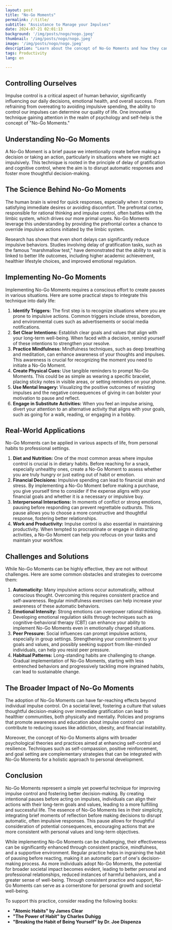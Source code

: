 ```yaml
---
layout: post 
title: "No-Go Moments"
permalink: /:title/ 
subtitle: "Assistance to Manage your Impulses"
date: 2024-07-21 02:01:13
background: '/img/posts/nogo/nogo.jpeg'
thumbnail: '/img/posts/nogo/nogo.jpeg'
image: '/img/posts/nogo/nogo.jpeg'
description: "Learn about the concept of No-Go Moments and how they can help you manage your impulses and make better decisions."
tags: Productivity
lang: en

---
```


## Controlling Ourselves

Impulse control is a critical aspect of human behavior, significantly influencing our daily decisions, emotional health, and overall success. From refraining from overeating to avoiding impulsive spending, the ability to control our impulses can determine our quality of life. One innovative technique gaining attention in the realm of psychology and self-help is the concept of "No-Go Moments."

## Understanding No-Go Moments

A No-Go Moment is a brief pause we intentionally create before making a decision or taking an action, particularly in situations where we might act impulsively. This technique is rooted in the principle of delay of gratification and cognitive control, where the aim is to disrupt automatic responses and foster more thoughtful decision-making.

## The Science Behind No-Go Moments

The human brain is wired for quick responses, especially when it comes to satisfying immediate desires or avoiding discomfort. The prefrontal cortex, responsible for rational thinking and impulse control, often battles with the limbic system, which drives our more primal urges. No-Go Moments leverage this understanding by providing the prefrontal cortex a chance to override impulsive actions initiated by the limbic system.

Research has shown that even short delays can significantly reduce impulsive behaviors. Studies involving delay of gratification tasks, such as the famous "marshmallow test," have demonstrated that the ability to wait is linked to better life outcomes, including higher academic achievement, healthier lifestyle choices, and improved emotional regulation.

## Implementing No-Go Moments

Implementing No-Go Moments requires a conscious effort to create pauses in various situations. Here are some practical steps to integrate this technique into daily life:

1. **Identify Triggers:** The first step is to recognize situations where you are prone to impulsive actions. Common triggers include stress, boredom, and environmental cues such as advertisements or social media notifications.
2. **Set Clear Intentions:** Establish clear goals and values that align with your long-term well-being. When faced with a decision, remind yourself of these intentions to strengthen your resolve.
3. **Practice Mindfulness:** Mindfulness techniques, such as deep breathing and meditation, can enhance awareness of your thoughts and impulses. This awareness is crucial for recognizing the moment you need to initiate a No-Go Moment.
4. **Create Physical Cues:** Use tangible reminders to prompt No-Go Moments. This could be as simple as wearing a specific bracelet, placing sticky notes in visible areas, or setting reminders on your phone.
5. **Use Mental Imagery:** Visualizing the positive outcomes of resisting impulses and the negative consequences of giving in can bolster your motivation to pause and reflect.
6. **Engage in Substitute Activities:** When you feel an impulse arising, divert your attention to an alternative activity that aligns with your goals, such as going for a walk, reading, or engaging in a hobby.

## Real-World Applications

No-Go Moments can be applied in various aspects of life, from personal habits to professional settings.

1. **Diet and Nutrition:** One of the most common areas where impulse control is crucial is in dietary habits. Before reaching for a snack, especially unhealthy ones, create a No-Go Moment to assess whether you are truly hungry or just eating out of habit or emotion.
2. **Financial Decisions:** Impulsive spending can lead to financial strain and stress. By implementing a No-Go Moment before making a purchase, you give yourself time to consider if the expense aligns with your financial goals and whether it is a necessary or impulsive buy.
3. **Interpersonal Interactions:** In moments of conflict or strong emotions, pausing before responding can prevent regrettable outbursts. This pause allows you to choose a more constructive and thoughtful response, fostering better relationships.
4. **Work and Productivity:** Impulse control is also essential in maintaining productivity. When tempted to procrastinate or engage in distracting activities, a No-Go Moment can help you refocus on your tasks and maintain your workflow.

## Challenges and Solutions

While No-Go Moments can be highly effective, they are not without challenges. Here are some common obstacles and strategies to overcome them:

1. **Automaticity:** Many impulsive actions occur automatically, without conscious thought. Overcoming this requires consistent practice and self-awareness. Regular mindfulness exercises can help increase your awareness of these automatic behaviors.
2. **Emotional Intensity:** Strong emotions can overpower rational thinking. Developing emotional regulation skills through techniques such as cognitive-behavioral therapy (CBT) can enhance your ability to implement No-Go Moments even in emotionally charged situations.
3. **Peer Pressure:** Social influences can prompt impulsive actions, especially in group settings. Strengthening your commitment to your goals and values, and possibly seeking support from like-minded individuals, can help you resist peer pressure.
4. **Habitual Patterns:** Long-standing habits are challenging to change. Gradual implementation of No-Go Moments, starting with less entrenched behaviors and progressively tackling more ingrained habits, can lead to sustainable change.

## The Broader Impact of No-Go Moments

The adoption of No-Go Moments can have far-reaching effects beyond individual impulse control. On a societal level, fostering a culture that values thoughtful decision-making over immediate gratification can lead to healthier communities, both physically and mentally. Policies and programs that promote awareness and education about impulse control can contribute to reducing issues like addiction, obesity, and financial instability.

Moreover, the concept of No-Go Moments aligns with broader psychological theories and practices aimed at enhancing self-control and resilience. Techniques such as self-compassion, positive reinforcement, and goal setting are complementary strategies that can be integrated with No-Go Moments for a holistic approach to personal development.

## Conclusion

No-Go Moments represent a simple yet powerful technique for improving impulse control and fostering better decision-making. By creating intentional pauses before acting on impulses, individuals can align their actions with their long-term goals and values, leading to a more fulfilling and successful life. The essence of No-Go Moments lies in their simplicity, integrating brief moments of reflection before making decisions to disrupt automatic, often impulsive responses. This pause allows for thoughtful consideration of potential consequences, encouraging actions that are more consistent with personal values and long-term objectives.

While implementing No-Go Moments can be challenging, their effectiveness can be significantly enhanced through consistent practice, mindfulness, and a supportive environment. Regular practice helps in ingraining the habit of pausing before reacting, making it an automatic part of one's decision-making process. As more individuals adopt No-Go Moments, the potential for broader societal impact becomes evident, leading to better personal and professional relationships, reduced instances of harmful behaviors, and a greater sense of well-being. Through consistent practice and support, No-Go Moments can serve as a cornerstone for personal growth and societal well-being.

To support this practice, consider reading the following books:

- **"Atomic Habits" by James Clear**
- **"The Power of Habit" by Charles Duhigg**
- **"Breaking the Habit of Being Yourself" by Dr. Joe Dispenza**